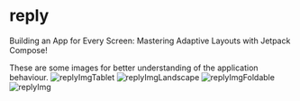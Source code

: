 # reply
Building an App for Every Screen: Mastering Adaptive Layouts with Jetpack Compose!

These are some images for better understanding of the application behaviour.
![replyImgTablet](https://github.com/Raushan-CS/reply/assets/157723697/c4833d08-0099-4d36-9919-dafba728bbf6)
![replyImgLandscape](https://github.com/Raushan-CS/reply/assets/157723697/a99dd2c9-5f62-4eab-b493-1ba882ef82ce)
![replyImgFoldable](https://github.com/Raushan-CS/reply/assets/157723697/3962a748-4599-43a7-a89e-734b35cecb3f)
![replyImg](https://github.com/Raushan-CS/reply/assets/157723697/e5a37e33-893e-43f9-9c86-bc94bb660dff)
